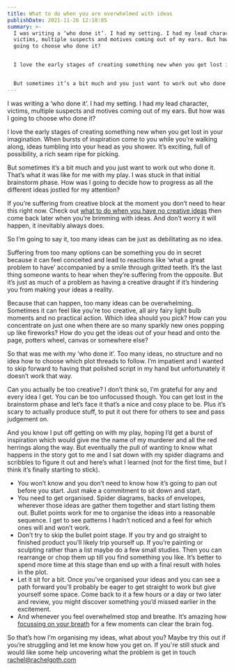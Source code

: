 ```yaml
---
title: What to do when you are overwhelmed with ideas
publishDate: 2021-11-26 12:18:05
summary: >-
  I was writing a ‘who done it’. I had my setting. I had my lead character,
  victims, multiple suspects and motives coming out of my ears. But how was I
  going to choose who done it?


  I love the early stages of creating something new when you get lost in your imagination. When bursts of inspiration come to you while you’re walking along, ideas tumbling into your head as you shower. It’s exciting, full of possibility, a rich seam ripe for picking. 


  But sometimes it’s a bit much and you just want to work out who done it. That’s what it was like for me with my play. I was stuck in that initial brainstorm phase. How was I going to decide how to progress as all the different ideas jostled for my attention?
---
```

I was writing a ‘who done it’. I had my setting. I had my lead character, victims, multiple suspects and motives coming out of my ears. But how was I going to choose who done it?

I love the early stages of creating something new when you get lost in your imagination. When bursts of inspiration come to you while you’re walking along, ideas tumbling into your head as you shower. It’s exciting, full of possibility, a rich seam ripe for picking. 

But sometimes it’s a bit much and you just want to work out who done it. That’s what it was like for me with my play. I was stuck in that initial brainstorm phase. How was I going to decide how to progress as all the different ideas jostled for my attention?

If you’re suffering from creative block at the moment you don’t need to hear this right now. Check out [what to do when you have no creative ideas](/blog/what-to-do-when-you-have-no-creative-ideas/) then come back later when you’re brimming with ideas. And don’t worry it will happen, it inevitably always does. 

So I’m going to say it, too many ideas can be just as debilitating as no idea.

Suffering from too many options can be something you do in secret because it can feel conceited and lead to reactions like ‘what a great problem to have’ accompanied by a smile through gritted teeth. It’s the last thing someone wants to hear when they’re suffering from the opposite. But it’s just as much of a problem as having a creative draught if it’s hindering you from making your ideas a reality.

Because that can happen, too many ideas can be overwhelming. Sometimes it can feel like you’re too creative, all airy fairy light bulb moments and no practical action. Which idea should you pick? How can you concentrate on just one when there are so many sparkly new ones popping up like fireworks? How do you get the ideas out of your head and onto the page, potters wheel, canvas or somewhere else?

So that was me with my ‘who done it’. Too many ideas, no structure and no idea how to choose which plot threads to follow. I’m impatient and I wanted to skip forward to having that polished script in my hand but unfortunately it doesn’t work that way. 

Can you actually be too creative? I don’t think so, I’m grateful for any and every idea I get. You can be too unfocussed though. You can get lost in the brainstorm phase and let’s face it that’s a nice and cosy place to be. Plus it’s scary to actually produce stuff, to put it out there for others to see and pass judgement on.

And you know I put off getting on with my play, hoping I’d get a burst of inspiration which would give me the name of my murderer and all the red herrings along the way. But eventually the pull of wanting to know what happens in the story got to me and I sat down with my spider diagrams and scribbles to figure it out and here’s what I learned (not for the first time, but I think it’s finally starting to stick).

* You won’t know and you don’t need to know how it’s going to pan out before you start. Just make a commitment to sit down and start.
* You need to get organised. Spider diagrams, backs of envelopes, wherever those ideas are gather them together and start listing them out. Bullet points work for me to organise the ideas into a reasonable sequence. I get to see patterns I hadn’t noticed and a feel for which ones will and won’t work.
* Don’t try to skip the bullet point stage. If you try and go straight to finished product you’ll likely trip yourself up. If you’re painting or sculpting rather than a list maybe do a few small studies. Then you can rearrange or chop them up till you find something you like. It’s better to spend more time at this stage than end up with a final result with holes in the plot.
* Let it sit for a bit. Once you’ve organised your ideas and you can see a path forward you’ll probably be eager to get straight to work but give yourself some space. Come back to it a few hours or a day or two later and review, you might discover something you’d missed earlier in the excitement.
* And whenever you feel overwhelmed stop and breathe. It’s amazing how [focussing on your breath](/blog/5-quick-ways-to-relax-when-youre-stuck-at-home#711breathing) for a few moments can clear the brain fog.

So that’s how I’m organising my ideas, what about you? Maybe try this out if you’re struggling and let me know how you get on. If you're still stuck and would like some help uncovering what the problem is get in touch [rachel@rachelgoth.com](mailto:rachel@rachelgoth.com)